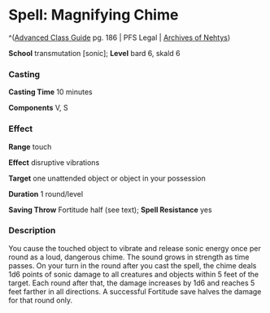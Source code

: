 # Spell: Magnifying Chime

^([Advanced Class Guide][ss-magnifying-chime] pg. 186 | PFS Legal | [Archives of Nehtys][sn-magnifying-chime])

**School** transmutation [sonic]; **Level** bard 6, skald 6

### Casting

**Casting Time** 10 minutes  

**Components** V, S

### Effect

**Range** touch  

**Effect** disruptive vibrations  

**Target** one unattended object or object in your possession  

**Duration** 1 round/level  

**Saving Throw** Fortitude half (see text); **Spell Resistance** yes

### Description

You cause the touched object to vibrate and release sonic energy once per round as a loud, dangerous chime. The sound grows in strength as time passes. On your turn in the round after you cast the spell, the chime deals 1d6 points of sonic damage to all creatures and objects within 5 feet of the target. Each round after that, the damage increases by 1d6 and reaches 5 feet farther in all directions. A successful Fortitude save halves the damage for that round only.

[ss-magnifying-chime]: http://paizo.com/products/btpy978v
[sn-magnifying-chime]: http://www.archivesofnethys.com/SpellDisplay.aspx?ItemName=Magnifying%20Chime